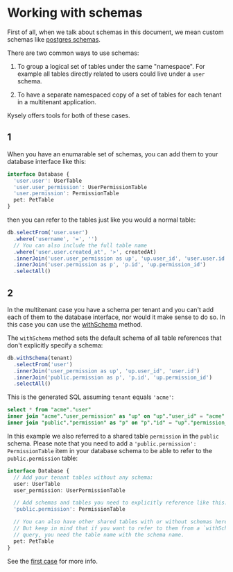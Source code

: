 # Working with schemas

First of all, when we talk about schemas in this document, we mean custom
schemas like [postgres schemas](https://www.postgresql.org/docs/14/ddl-schemas.html).

There are two common ways to use schemas:

1. To group a logical set of tables under the same "namespace". For example
   all tables directly related to users could live under a `user` schema.

2. To have a separate namespaced copy of a set of tables for each
   tenant in a multitenant application.

Kysely offers tools for both of these cases.

## 1

When you have an enumarable set of schemas, you can add them to your database interface
like this:

```ts
interface Database {
  'user.user': UserTable
  'user.user_permission': UserPermissionTable
  'user.permission': PermissionTable
  pet: PetTable
}
```

then you can refer to the tables just like you would a normal table:

```ts
db.selectFrom('user.user')
  .where('username', '=', '')
  // You can also include the full table name
  .where('user.user.created_at', '>', createdAt)
  .innerJoin('user.user_permission as up', 'up.user_id', 'user.user.id')
  .innerJoin('user.permission as p', 'p.id', 'up.permission_id')
  .selectAll()
```

## 2

In the multitenant case you have a schema per tenant and you can't add each of them to the
database interface, nor would it make sense to do so. In this case you can use the
[withSchema](https://koskimas.github.io/kysely/classes/Kysely.html#withSchema) method.

The `withSchema` method sets the default schema of all table references that don't explicitly
specify a schema:

```ts
db.withSchema(tenant)
  .selectFrom('user')
  .innerJoin('user_permission as up', 'up.user_id', 'user.id')
  .innerJoin('public.permission as p', 'p.id', 'up.permission_id')
  .selectAll()
```

This is the generated SQL assuming `tenant` equals `'acme'`:

```sql
select * from "acme"."user"
inner join "acme"."user_permission" as "up" on "up"."user_id" = "acme"."user"."id"
inner join "public"."permission" as "p" on "p"."id" = "up"."permission_id"
```

In this example we also referred to a shared table `permission` in the `public` schema.
Please note that you need to add a `'public.permission': PermissionTable` item in your
database schema to be able to refer to the `public.permission` table:

```ts
interface Database {
  // Add your tenant tables without any schema:
  user: UserTable
  user_permission: UserPermissionTable

  // Add schemas and tables you need to explicitly reference like this:
  'public.permission': PermissionTable

  // You can also have other shared tables with or without schemas here.
  // But keep in mind that if you want to refer to them from a `withSchema`
  // query, you need the table name with the schema name.
  pet: PetTable
}
```

See the [first case](#1) for more info.
